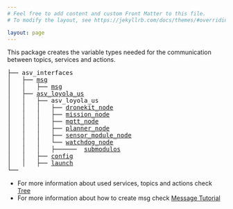 ```yaml
---
# Feel free to add content and custom Front Matter to this file.
# To modify the layout, see https://jekyllrb.com/docs/themes/#overriding-theme-defaults

layout: page
---
```

This package creates the variable types needed for the communication between topics, services and actions.

<pre>
├── asv_interfaces
│   ├── <a href="./msg/msg.html">msg</a>
│   │   ├── <a href="./msg/Example.html">msg</a>
│   ├── <a href="/src/asv_loyola_us/asv_loyola_us.html">asv_loyola_us</a>
│   │   ├── asv_loyola_us
│   │   │   ├── <a href="/src/asv_loyola_us/asv_loyola_us/dronekit_node.html">dronekit_node</a>
│   │   │   ├── <a href="/src/asv_loyola_us/asv_loyola_us/mission_node.html">mission_node</a>
│   │   │   ├── <a href="/src/asv_loyola_us/asv_loyola_us/mqtt_node.html">mqtt_node</a>
│   │   │   ├── <a href="/src/asv_loyola_us/asv_loyola_us/planner_node.html">planner_node</a>
│   │   │   ├── <a href="/src/asv_loyola_us/asv_loyola_us/sensor_module_node.html">sensor_module_node</a>
│   │   │   └── <a href="/src/asv_loyola_us/asv_loyola_us/watchdog_node.html">watchdog_node</a>
│   │   │   ├──────  <a href="/src/asv_loyola_us/asv_loyola_us/submodulos/submodulos.html">submodulos</a>
│   │   ├── <a href="/src/asv_loyola_us/config/config.html">config</a>
│   │   ├── <a href="/src/asv_loyola_us/launch/launch.html">launch</a>
└──
</pre>


- For more information about used services, topics and actions check [Tree](../../tree.html)
- For more information about how to create msg check [Message Tutorial](./Example.html)

